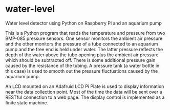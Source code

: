 # water-level
Water level detector using Python on Raspberry Pi and an aquarium pump

This is a Python program that reads the temperature and pressure from two BMP-085 pressure sensors. One sensor monitors the
ambient air pressure and the other monitors the pressure of a tube connected to an aquarium pump and the free end is held
under water. The latter pressure reflects the depth of the water above the tube opening plus the ambient air pressure which
should be subtracted off. There is some additional pressure gain caused by the resistance of the tubing. A pressure tank (a
water bottle in this case) is used to smooth out the pressure fluctuations caused by the aquarium pump.

An LCD mounted on an Adafruid LCD Pi Plate is used to display information near the data collection point. Most of the time the
data will be sent over a RESTful connection to a web page. The display control is implemented as a finite state machine.
